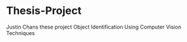 # Thesis-Project

Justin Chans these project
Object Identification Using Computer Vision Techniques
